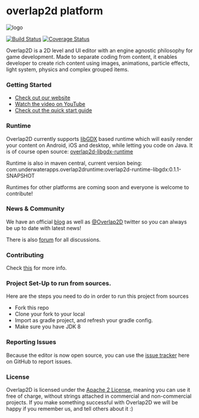 # overlap2d platform

![logo](http://overlap2d.com/wp-content/uploads/2015/09/github_logo_small.jpg)

[![Build Status](https://travis-ci.org/UnderwaterApps/overlap2d.svg?branch=master)](https://travis-ci.org/UnderwaterApps/overlap2d) [![Coverage Status](https://coveralls.io/repos/UnderwaterApps/overlap2d/badge.svg?branch=master&service=github&cache=1)](https://coveralls.io/github/UnderwaterApps/overlap2d?branch=master&cache=1)

Overlap2D is a 2D level and UI editor with an engine agnostic philosophy for game development.
Made to separate coding from content, it enables developer to create rich content using images,
animations, particle effects, light system, physics and complex grouped items.


### Getting Started

* [Check out our website](http://overlap2d.com/)
* [Watch the video on YouTube](https://www.youtube.com/watch?v=I0g-t0nZ-qE)
* [Check out the quick start guide](http://overlap2d.com/getting-started/)


### Runtime
Overlap2D currently supports [libGDX](https://github.com/libgdx/libgdx) based runtime which will easily render your content on
Android, iOS and desktop, while letting you code on Java. 
It is of course open source: [overlap2d-libgdx-runtime](https://github.com/azakhary/overlap2d-runtime-libgdx)

Runtime is also in maven central, current version being:
com.underwaterapps.overlap2druntime:overlap2d-runtime-libgdx:0.1.1-SNAPSHOT

Runtimes for other platforms are coming soon and everyone is welcome to contribute!


### News & Community
We have an official [blog](http://overlap2d.com/category/blog/) as well as [@Overlap2D](https://twitter.com/Overlap2D) twitter
so you can always be up to date with latest news!

There is also [forum](http://overlap2d.com/forums) for all discussions.

### Contributing
Check [this](http://overlap2d.com/contributing-to-overlap2d-editor/) for more info.


### Project Set-Up to run from sources.
Here are the steps you need to do in order to run this project from sources

* Fork this repo
* Clone your fork to your local
* Import as gradle project, and refresh your gradle config.
* Make sure you have JDK 8

### Reporting Issues
Because the editor is now open source, you can use the [issue tracker](https://github.com/UnderwaterApps/overlap2d/issues?page=1&state=open) here on GitHub to report issues.

### License
Overlap2D is licensed under the [Apache 2 License](http://www.apache.org/licenses/LICENSE-2.0.html), meaning you
can use it free of charge, without strings attached in commercial and non-commercial projects.
If you make something successful with Overlap2D we will be happy if you remember us, and tell others about it :)
